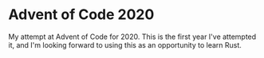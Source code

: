 # Advent of Code 2020

My attempt at Advent of Code for 2020. This is the first year I've attempted it, and I'm looking forward to using this as an opportunity to learn Rust.
